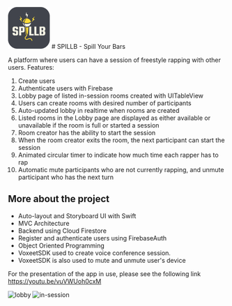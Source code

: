 ![logo](Documentation/logo.png) # SPILLB - Spill Your Bars

A platform where users can have a  session of freestyle rapping with other users.
Features:

1. Create users
2. Authenticate users with Firebase
3. Lobby page of listed in-session rooms created with UITableView
4. Users can create rooms with desired number of participants
5. Auto-updated lobby in realtime when rooms are created
6. Listed rooms in the Lobby page are displayed as either available or unavailable if the room is full or started a session
7. Room creator has the ability to start the session
8. When the room creator exits the room, the next participant can start the session
9. Animated circular timer to indicate how much time each rapper has to rap
10. Automatic mute participants who are not currently rapping, and unmute participant who has the next turn

## More about the project 

* Auto-layout and Storyboard UI with Swift
* MVC Architecture
* Backend using Cloud Firestore
* Register and authenticate users using FirebaseAuth
* Object Oriented Programming 
* VoxeetSDK used to create voice conference session. 
* VoxeetSDK is also used to mute and unmute user's device

For the presentation of the app in use, please see the following link 
https://youtu.be/vuVWUoh0cxM


![lobby](Documentation/lobby)
![in-session](Documentation/in-session)


